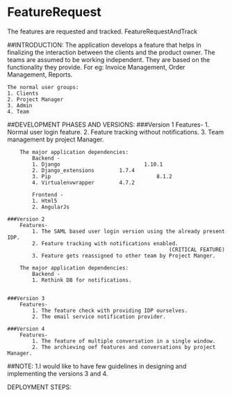 # FeatureRequest
The features are requested and tracked.
FeatureRequestAndTrack

##INTRODUCTION:
	The application develops a feature that helps in finalizing the interaction between the clients and the product owner.
	The teams are assumed to be working independent. They are based on the functionality they provide.
	For eg: Invoice Management, Order Management, Reports. 

	The normal user groups:
	1. Clients
	2. Project Manager
	3. Admin
	4. Team


##DEVELOPMENT PHASES AND VERSIONS:
	###Version 1
		Features-
			1. Normal user login feature.
			2. Feature tracking without notifications.
			3. Team management by project Manager.

		The major application dependencies:
			Backend - 
			1. Django 							1.10.1
			2. Django_extensions 		1.7.4
			3. Pip									8.1.2
			4. Virtualenvwrapper		4.7.2

			Frontend -
			1. Html5
			2. AngularJs 

	###Version 2
		Features-
			1. The SAML based user login version using the already present IDP.
			2. Feature tracking with notifications enabled. 
														(CRITICAL FEATURE)
			3. Feature gets reassigned to other team by Project Manger.

		The major application dependencies:
			Backend - 
			1. Rethink DB for notifications.


	###Version 3
		Features-
			1. The feature check with providing IDP ourselves. 
			2. The email service notification provider.

	###Version 4
		Features-
			1. The feature of multiple conversation in a single window.
			2. The archieving oef features and conversations by project Manager.

##NOTE:
		1.I would like to have few guidelines in designing and implementing  the versions 3 and 4.
		
DEPLOYMENT STEPS:
